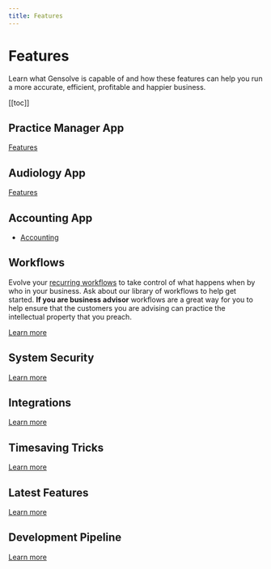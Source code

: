 ```yaml
---
title: Features
---
```


# Features

Learn what Gensolve is capable of and how these features can help you run a more accurate, efficient, profitable and happier business.

[[toc]]

## Practice Manager App

[Features](./practice-manager/)

## Audiology App

[Features](./audiology/)

## Accounting App

- [Accounting](./accounting/)

## Workflows

Evolve your [recurring workflows](./staff-management/how-to-create-recurring-workflows/) to take control of what happens when by who in your business. Ask about our library of workflows to help get started. **If you are business advisor** workflows are a great way for you to help ensure that the customers you are advising can practice the intellectual property that you preach.

[Learn more](./workflows/)

## System Security

[Learn more](./system-security/)

## Integrations

[Learn more](./integrations/)

## Timesaving Tricks

[Learn more](./time-saving-tricks/)

## Latest Features

[Learn more](./latest-features/)

## Development Pipeline

[Learn more](./development-pipeline/)
